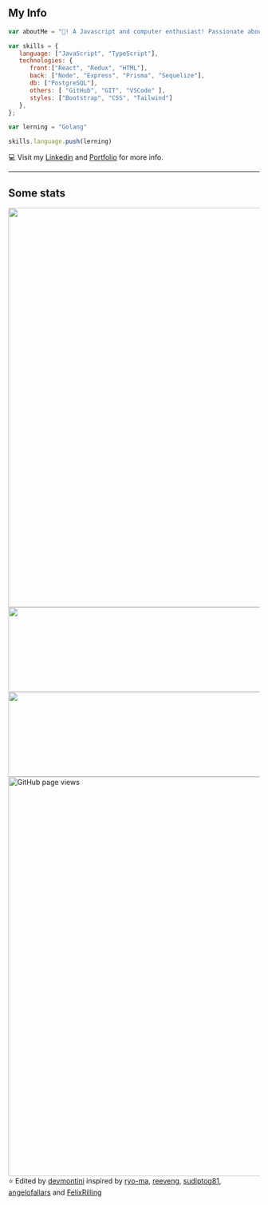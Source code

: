 <h2> My Info </h2>

```javascript
var aboutMe = "👋! A Javascript and computer enthusiast! Passionate about backend, programming logic and cheatsheets."

var skills = {
   language: ["JavaScript", "TypeScript"],
   technologies: {
      front:["React", "Redux", "HTML"],
      back: ["Node", "Express", "Prisma", "Sequelize"],
      db: ["PostgreSQL"],
      others: [ "GitHub", "GIT", "VSCode" ],
      styles: ["Bootstrap", "CSS", "Tailwind"]
   },
};

var lerning = "Golang"

skills.language.push(lerning)

```

💻 Visit my [Linkedin](https://www.linkedin.com/in/devmontini/) and [Portfolio](https://devmontini.github.io/) for more info.

---

<h2> Some stats </h2>

<a href="https://github.com/devmontini?tab=repositories" target="_blank">
   <img width=800 src="https://github-profile-trophy.vercel.app/?username=devmontini&column=8&theme=onedark&no-frame=true"/>
</a>
<a href="https://github.com/devmontini?tab=repositories" target="_blank">
   <img width=800 height="170" align="left" src="https://github-readme-stats.vercel.app/api?username=devmontini&theme=onedark&show_icons=true&include_all_commits=true&hide_border=true&hide=issues&custom_title=Angelo&nbsp;Fallaria's&nbsp;Stats&title_color=a9b665&icon_color=e3a84e&text_color=dfbf8e&bg_color=282828&count_private=true" />
</a>
<a width=800 href="https://github.com/devmontini?tab=repositories" target="_blank">
   <img width=800 height="170"  align="left" src="https://github-readme-stats.vercel.app/api/top-langs/?username=devmontini&layout=compact&theme=onedark&hide_border=true&title_color=a9b665&icon_color=e3a84e&text_color=dfbf8e&bg_color=282828&custom_title=My&nbsp;Language&nbsp;Stats" />
</a>
<a href="https://github.com/devmontini?tab=repositories" target="_blank">
   <img  width=800  align="left"  src="https://komarev.com/ghpvc/?username=devmontini&style=flat-square" alt="GitHub page views">
</a>

---

⭐️ Edited by [devmontini](https://github.com/devmontini) inspired by [ryo-ma](https://github.com/ryo-ma), [reeveng](https://github.com/reeveng), [sudiptog81](https://github.com/sudiptog81), [angelofallars](https://github.com/angelofallars) and [FelixRilling](https://github.com/FelixRilling)  
